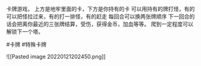 卡牌游戏， 上方是地牢里面的卡，下方是你持有的卡
可以用持有的牌打怪，有的可以把怪拉过来，有的打一排怪，有的赶走
每回合可以换两张牌顺序
下一回合的话会把离你最近的三张牌结算，受伤，获得金币，加血等等。
爬到一定程度可以解锁下一个塔。

#卡牌 #特殊卡牌

![[Pasted image 20220121202450.png]]